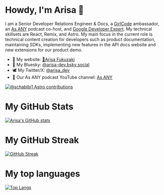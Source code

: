 # Howdy, I'm Arisa 👋

I am a Senior Developer Relations Engineer & Docs, a [GirlCode](https://www.girl-code.co.uk/) ambassador, an [As ANY](https://www.youtube.com/@as_any) podcast co-host, and [Google Developer Expert](https://twitter.com/GoogleDevExpert). My technical skillsets are React, Remix, and Astro. My main focus in the current role is technical content creation for developers such as product documentation, maintaining SDKs, implementing new features in the API docs website and new extensions for our product demo.


- 🌱 My website: [🥑Arisa Fukuzaki](https://bento.me/arisa-fukuzaki)
- 🌌 My Bluesky: [@arisa-dev.bsky.social](https://bsky.app/profile/arisa-dev.bsky.social)
- 🕊 My Twitter/X: [@arisa_dev](https://twitter.com/arisa_dev)
- 👯 Our As ANY podcast YouTube channel: [As ANY](https://www.youtube.com/@as_any)

[![@schabibi1 Astro contributions](https://astro.badg.es/v1/contributor/schabibi1.svg)](https://astro.badg.es/v1/contributor/schabibi1/)

# My GitHub Stats
[![Arisa's GitHub stats](https://github-readme-stats.vercel.app/api?username=schabibi1)](https://github.com/schabibi1/github-readme-stats)

# My GitHub Streak
[![GitHub Streak](https://github-readme-streak-stats.herokuapp.com/?user=schabibi1)](https://git.io/streak-stats)

# My top languages
[![Top Langs](https://github-readme-stats.vercel.app/api/top-langs/?username=schabibi1)](https://github.com/schabibi1/github-readme-stats)

<!--
**schabibi1/schabibi1** is a ✨ _special_ ✨ repository because its `README.md` (this file) appears on your GitHub profile.

Here are some ideas to get you started:

- 🔭 I’m currently working on ...
- 🌱 I’m currently learning ...
- 👯 I’m looking to collaborate on ...
- 🤔 I’m looking for help with ...
- 💬 Ask me about ...
- 📫 How to reach me: ...
- 😄 Pronouns: ...
- ⚡ Fun fact: ...
-->
